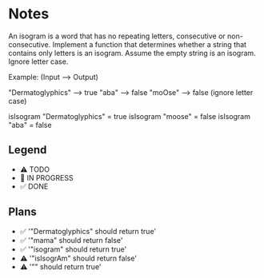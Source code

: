 # Notes

An isogram is a word that has no repeating letters, consecutive or non-consecutive. Implement a function that determines whether a string that contains only letters is an isogram. Assume the empty string is an isogram. Ignore letter case.

Example: (Input --> Output)

"Dermatoglyphics" --> true "aba" --> false "moOse" --> false (ignore letter case)

isIsogram "Dermatoglyphics" = true
isIsogram "moose" = false
isIsogram "aba" = false



## Legend
- ⚠ TODO
- 🚧 IN PROGRESS
- ✅ DONE

## Plans

- ✅  '"Dermatoglyphics" should return true'
- ✅ '"mama" should return false'
- ✅ '"isogram" should return true'
- ⚠ '"isIsogrAm" should return false'
- ⚠ '"" should return true'